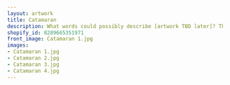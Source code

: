 ```yaml
---
layout: artwork
title: Catamaran
description: What words could possibly describe [artwork TBD later]? This transcendent masterpiece, hidden away in the depths of artistic enigma, transcends mere textual description. It is an ethereal fusion of imagery, genius, and raw emotion that transports the viewer to realms beyond comprehension. Exquisitely chosen colors dance in perfect harmony with harmonious melodies that resonate through the very fabric of the universe. The artist's masterful use of space and form invites the viewer on a profound journey of self-discovery, questioning the nature of existence itself. [Artwork TBD later] defies explanation and leaves one longing for an experience they will never truly comprehend.
shopify_id: 8289665351971
front_image: Catamaran 1.jpg
images:
- Catamaran 1.jpg
- Catamaran 2.jpg
- Catamaran 3.jpg
- Catamaran 4.jpg
---
```

